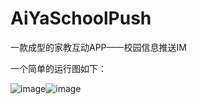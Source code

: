# AiYaSchoolPush
一款成型的家教互动APP——校园信息推送IM

一个简单的运行图如下：

![image](https://github.com/nanchen2251/AiYaSchoolPush/blob/master/1.gif)![image](https://github.com/nanchen2251/AiYaSchoolPush/blob/master/2.gif)  
